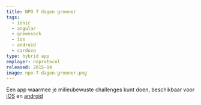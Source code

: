```yaml
---
title: NPO 7 dagen groener
tags:
  - ionic
  - angular
  - greensock
  - ios
  - android
  - cordova
type: hybrid app
employer: noprotocol
released: 2015-04
image: npo-7-dagen-groener.png
---
```


Een app waarmee je milieubewuste challenges kunt doen, beschikbaar voor [iOS](https://itunes.apple.com/nl/app/id987939197?mt=8) en [android](https://play.google.com/store/apps/details?id=nl.omroep.groen)
